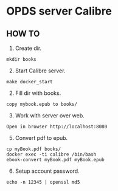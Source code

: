 # OPDS server Calibre


## HOW TO

1. Create dir.  
```
mkdir books
```

2. Start Calibre server.
```
make docker_start
```

2. Fill dir with books.  
```
copy mybook.epub to books/
```

3. Work with server over web.  
```
Open in browser http://localhost:8080
```


5. Convert pdf to epub.  
```
cp myBook.pdf books/
docker exec -ti calibre /bin/bash
ebook-convert myBook.pdf myBook.epub
```

6. Setup account password.
```
echo -n 12345 | openssl md5
```